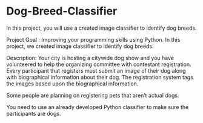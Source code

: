 # Dog-Breed-Classifier
In this project, you will use a created image classifier to identify dog breeds.

Project Goal : 
Improving your programming skills using Python.
In this project, we created image classifier to identify dog breeds.

Description:
Your city is hosting a citywide dog show and you have volunteered to help the organizing committee with contestant registration. Every participant that registers must submit an image of their dog along with biographical information about their dog. The registration system tags the images based upon the biographical information.

Some people are planning on registering pets that aren’t actual dogs.

You need to use an already developed Python classifier to make sure the participants are dogs.
